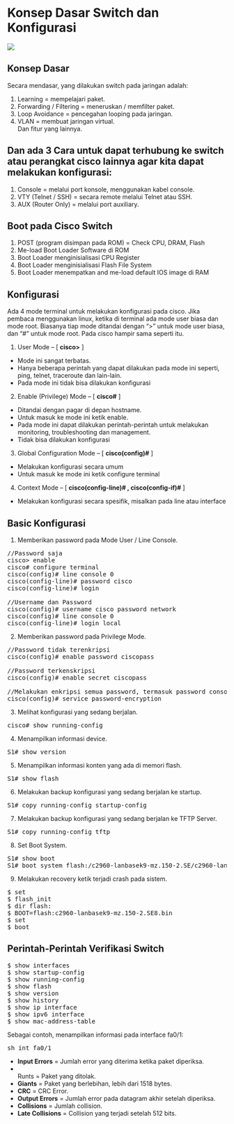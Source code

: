 # Konsep Dasar Switch dan Konfigurasi
<img src="https://drive.google.com/uc?export=view&id=14dxmpJUBNqymVqcHzJtCGs82FfjB1_Nn">

## Konsep Dasar
Secara mendasar, yang dilakukan switch pada jaringan adalah:<br>
1. Learning = mempelajari paket.<br>
2. Forwarding / Filtering = meneruskan / memfilter paket.</br>
3. Loop Avoidance = pencegahan looping pada jaringan.</br>
4. VLAN = membuat jaringan virtual.</br>
Dan fitur yang lainnya.

## Dan ada 3 Cara untuk dapat terhubung ke switch atau perangkat cisco lainnya agar kita dapat melakukan konfigurasi:
1. Console = melalui port konsole, menggunakan kabel console.<br>
2. VTY (Telnet / SSH) = secara remote melalui Telnet atau SSH.<br>
3. AUX (Router Only) = melalui port auxiliary.<br>

## Boot pada Cisco Switch
1. POST (program disimpan pada ROM) = Check CPU, DRAM, Flash<br>
2. Me-load Boot Loader Software di ROM<br>
3. Boot Loader menginisialisasi CPU Register<br>
4. Boot Loader menginisialisasi Flash File System<br>
5. Boot Loader menempatkan and me-load default IOS image di RAM<br>

## Konfigurasi
Ada 4 mode terminal untuk melakukan konfigurasi pada cisco. Jika pembaca menggunakan linux, ketika di terminal ada mode user biasa dan mode root. Biasanya tiap mode ditandai dengan “>” untuk mode user biasa, dan “#” untuk mode root. Pada cisco hampir sama seperti itu.<br>
1. User Mode – [ <b>cisco></b> ]<br>
- Mode ini sangat terbatas.<br>
- Hanya beberapa perintah yang dapat dilakukan pada mode ini seperti, ping, telnet, traceroute dan lain-lain.<br>
- Pada mode ini tidak bisa dilakukan konfigurasi<br>
2. Enable (Privilege) Mode – [ <b>cisco#</b> ]<br>
- Ditandai dengan pagar di depan hostname.<br>
- Untuk masuk ke mode ini ketik enable.<br>
- Pada mode ini dapat dilakukan perintah-perintah untuk melakukan monitoring, troubleshooting dan management.<br>
- Tidak bisa dilakukan konfigurasi<br>
3. Global Configuration Mode – [ <b>cisco(config)#</b> ]<br>
- Melakukan konfigurasi secara umum<br>
- Untuk masuk ke mode ini ketik configure terminal<br>
4. Context Mode – [ <b>cisco(config-line)# , cisco(config-if)#</b> ]<br>
- Melakukan konfigurasi secara spesifik, misalkan pada line atau interface<br>

## Basic Konfigurasi
1. Memberikan password pada Mode User / Line Console. <br>
<pre>
//Password saja
cisco> enable
cisco# configure terminal
cisco(config)# line console 0
cisco(config-line)# password cisco
cisco(config-line)# login

//Username dan Password
cisco(config)# username cisco password network
cisco(config)# line console 0
cisco(config-line)# login local
</pre>

2. Memberikan password pada Privilege Mode.<br>
<pre>
//Password tidak terenkripsi
cisco(config)# enable password ciscopass

//Password terkenskripsi
cisco(config)# enable secret ciscopass

//Melakukan enkripsi semua password, termasuk password console. 
cisco(config)# service password-encryption
</pre>

3. Melihat konfigurasi yang sedang berjalan.<br>
<pre>
cisco# show running-config
</pre>

4. Menampilkan informasi device.<br>
<pre>
S1# show version 
</pre>

5. Menampilkan informasi konten yang ada di memori flash.<br>
<pre>
S1# show flash
</pre>

6. Melakukan backup konfigurasi yang sedang berjalan ke startup.<br>
<pre>
S1# copy running-config startup-config 
</pre>

7. Melakukan backup konfigurasi yang sedang berjalan ke TFTP Server.<br>
<pre>
S1# copy running-config tftp
</pre>

8. Set Boot System.<br>
<pre>
S1# show boot
S1# boot system flash:/c2960-lanbasek9-mz.150-2.SE/c2960-lanbasek9-mz.150-2.SE.bin
</pre>

9. Melakukan recovery ketik terjadi crash pada sistem.<br>
<pre>
$ set
$ flash_init
$ dir flash:
$ BOOT=flash:c2960-lanbasek9-mz.150-2.SE8.bin
$ set
$ boot
</pre>

## Perintah-Perintah Verifikasi Switch
<pre>
$ show interfaces
$ show startup-config
$ show running-config
$ show flash
$ show version
$ show history
$ show ip interface
$ show ipv6 interface
$ show mac-address-table
</pre>
Sebagai contoh, menampilkan informasi pada interface fa0/1:<br>
<pre>sh int fa0/1</pre>

- <b>Input Errors</b> = Jumlah error yang diterima ketika paket diperiksa.<br>
- <br>Runts</b> = Paket yang ditolak.<br>
- <b>Giants</b> = Paket yang berlebihan, lebih dari 1518 bytes.<br>
- <b>CRC</b> = CRC Error.<br>
- <b>Output Errors</b> = Jumlah error pada datagram akhir setelah diperiksa.<br>
- <b>Collisions</b> = Jumlah collision.<br>
- <b>Late Collisions</b> = Collision yang terjadi setelah 512 bits.<br>
